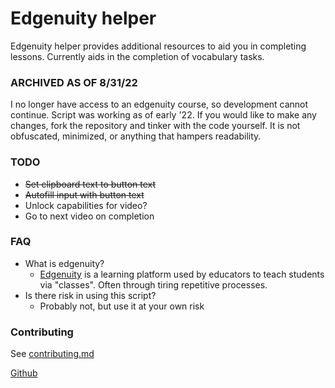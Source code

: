 # Edgenuity helper

Edgenuity helper provides additional resources to aid you in completing lessons. Currently aids in the completion of vocabulary tasks.

### ARCHIVED AS OF 8/31/22
I no longer have access to an edgenuity course, so development cannot continue. Script was working as of early '22. If you would like to make any changes, fork the repository and tinker with the code yourself. It is not obfuscated, minimized, or anything that hampers readability.


### TODO
- ~~Set clipboard text to button text~~
- ~~Autofill input with button text~~
- Unlock capabilities for video?
- Go to next video on completion

### FAQ

- What is edgenuity?
  - [Edgenuity](https://edgenuity.com) is a learning platform used by educators to teach students via "classes". Often through tiring repetitive processes.
- Is there risk in using this script?
  - Probably not, but use it at your own risk

### Contributing
See [contributing.md](https://github.com/agrd22/edgenuity-helper/blob/main/contributing.md)

[Github](https://github.com/agrd22/edgenuity-helper)
